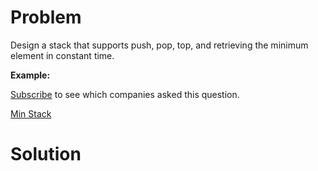 
# Problem

Design a stack that supports push, pop, top, and retrieving the minimum
element in constant time.

**Example:**  

[Subscribe](/subscribe/) to see which companies asked this question.



[Min Stack](https://leetcode.com/problems/min-stack)

# Solution



